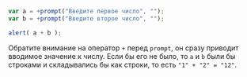 

```js run demo
var a = +prompt("Введите первое число", "");
var b = +prompt("Введите второе число", "");

alert( a + b );
```

Обратите внимание на оператор `+` перед `prompt`, он сразу приводит вводимое значение к числу. Если бы его не было, то `a` и `b` были бы строками и складывались бы как строки, то есть `"1" + "2" = "12"`.